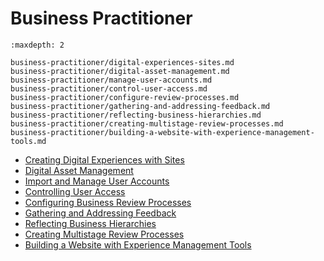 # Business Practitioner

```{toctree}
:maxdepth: 2

business-practitioner/digital-experiences-sites.md
business-practitioner/digital-asset-management.md
business-practitioner/manage-user-accounts.md
business-practitioner/control-user-access.md
business-practitioner/configure-review-processes.md
business-practitioner/gathering-and-addressing-feedback.md
business-practitioner/reflecting-business-hierarchies.md
business-practitioner/creating-multistage-review-processes.md
business-practitioner/building-a-website-with-experience-management-tools.md
```

* [Creating Digital Experiences with Sites](./business-practitioner/digital-experiences-sites.md)
* [Digital Asset Management](./business-practitioner/digital-asset-management.md)
* [Import and Manage User Accounts](./business-practitioner/manage-user-accounts.md)
* [Controlling User Access](./business-practitioner/control-user-access.md)
* [Configuring Business Review Processes](./business-practitioner/configure-review-processes.md)
* [Gathering and Addressing Feedback](./business-practitioner/gathering-and-addressing-feedback.md)
* [Reflecting Business Hierarchies](./business-practitioner/reflecting-business-hierarchies.md)
* [Creating Multistage Review Processes](./business-practitioner/creating-multistage-review-processes.md)
* [Building a Website with Experience Management Tools](./business-practitioner/building-a-website-with-experience-management-tools.md)
